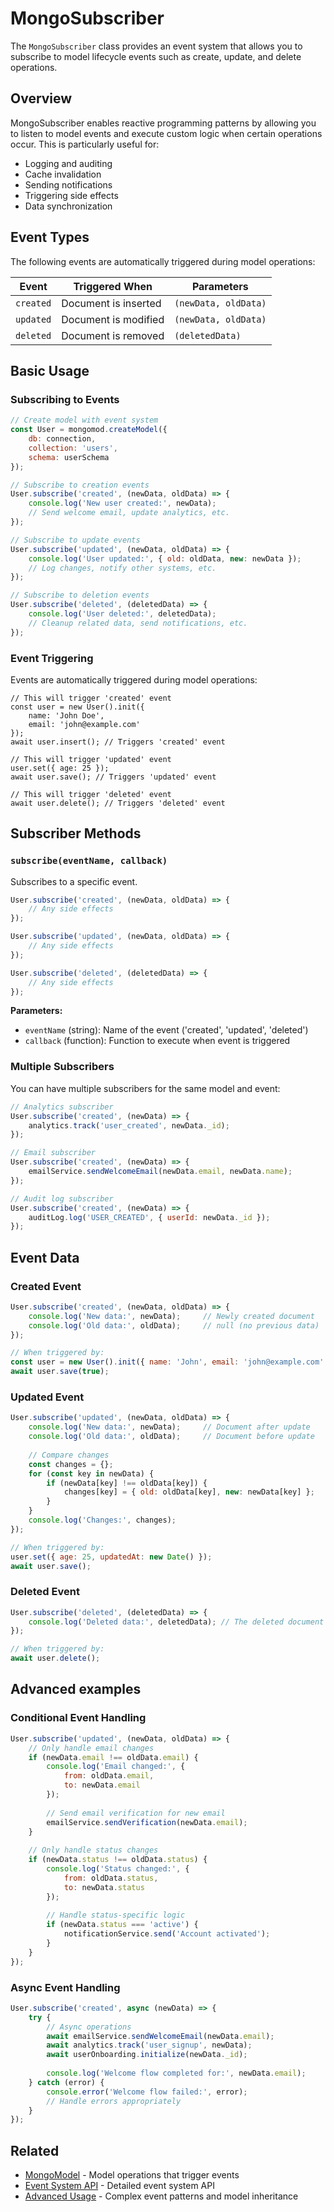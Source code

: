 <!-- ✅ checked @ 16.09.2025 -->
# MongoSubscriber

The `MongoSubscriber` class provides an event system that allows you to subscribe to model lifecycle events such as create, update, and delete operations.

## Overview

MongoSubscriber enables reactive programming patterns by allowing you to listen to model events and execute custom logic when certain operations occur. This is particularly useful for:

- Logging and auditing
- Cache invalidation
- Sending notifications
- Triggering side effects
- Data synchronization

## Event Types

The following events are automatically triggered during model operations:

| Event | Triggered When | Parameters |
|-------|----------------|------------|
| `created` | Document is inserted | `(newData, oldData)` |
| `updated` | Document is modified | `(newData, oldData)` |
| `deleted` | Document is removed | `(deletedData)` |

## Basic Usage

### Subscribing to Events

```javascript
// Create model with event system
const User = mongomod.createModel({
    db: connection,
    collection: 'users',
    schema: userSchema
});

// Subscribe to creation events
User.subscribe('created', (newData, oldData) => {
    console.log('New user created:', newData);
    // Send welcome email, update analytics, etc.
});

// Subscribe to update events
User.subscribe('updated', (newData, oldData) => {
    console.log('User updated:', { old: oldData, new: newData });
    // Log changes, notify other systems, etc.
});

// Subscribe to deletion events
User.subscribe('deleted', (deletedData) => {
    console.log('User deleted:', deletedData);
    // Cleanup related data, send notifications, etc.
});
```

### Event Triggering

Events are automatically triggered during model operations:

```javascript{6,10,13}
// This will trigger 'created' event
const user = new User().init({
    name: 'John Doe',
    email: 'john@example.com'
});
await user.insert(); // Triggers 'created' event

// This will trigger 'updated' event
user.set({ age: 25 });
await user.save(); // Triggers 'updated' event

// This will trigger 'deleted' event
await user.delete(); // Triggers 'deleted' event
```

## Subscriber Methods

### `subscribe(eventName, callback)`

Subscribes to a specific event.

```javascript
User.subscribe('created', (newData, oldData) => {
    // Any side effects
});

User.subscribe('updated', (newData, oldData) => {
    // Any side effects
});

User.subscribe('deleted', (deletedData) => {
    // Any side effects
});
```

**Parameters:**
- `eventName` (string): Name of the event ('created', 'updated', 'deleted')
- `callback` (function): Function to execute when event is triggered

### Multiple Subscribers

You can have multiple subscribers for the same model and event:

```javascript
// Analytics subscriber
User.subscribe('created', (newData) => {
    analytics.track('user_created', newData._id);
});

// Email subscriber
User.subscribe('created', (newData) => {
    emailService.sendWelcomeEmail(newData.email, newData.name);
});

// Audit log subscriber
User.subscribe('created', (newData) => {
    auditLog.log('USER_CREATED', { userId: newData._id });
});
```

## Event Data

### Created Event

```javascript
User.subscribe('created', (newData, oldData) => {
    console.log('New data:', newData);     // Newly created document
    console.log('Old data:', oldData);     // null (no previous data)
});

// When triggered by:
const user = new User().init({ name: 'John', email: 'john@example.com' });
await user.save(true);
```

### Updated Event

```javascript
User.subscribe('updated', (newData, oldData) => {
    console.log('New data:', newData);     // Document after update
    console.log('Old data:', oldData);     // Document before update
    
    // Compare changes
    const changes = {};
    for (const key in newData) {
        if (newData[key] !== oldData[key]) {
            changes[key] = { old: oldData[key], new: newData[key] };
        }
    }
    console.log('Changes:', changes);
});

// When triggered by:
user.set({ age: 25, updatedAt: new Date() });
await user.save();
```

### Deleted Event

```javascript
User.subscribe('deleted', (deletedData) => {
    console.log('Deleted data:', deletedData); // The deleted document
});

// When triggered by:
await user.delete();
```

## Advanced examples

### Conditional Event Handling

```javascript
User.subscribe('updated', (newData, oldData) => {
    // Only handle email changes
    if (newData.email !== oldData.email) {
        console.log('Email changed:', {
            from: oldData.email,
            to: newData.email
        });
        
        // Send email verification for new email
        emailService.sendVerification(newData.email);
    }
    
    // Only handle status changes
    if (newData.status !== oldData.status) {
        console.log('Status changed:', {
            from: oldData.status,
            to: newData.status
        });
        
        // Handle status-specific logic
        if (newData.status === 'active') {
            notificationService.send('Account activated');
        }
    }
});
```

### Async Event Handling

```javascript
User.subscribe('created', async (newData) => {
    try {
        // Async operations
        await emailService.sendWelcomeEmail(newData.email);
        await analytics.track('user_signup', newData);
        await userOnboarding.initialize(newData._id);
        
        console.log('Welcome flow completed for:', newData.email);
    } catch (error) {
        console.error('Welcome flow failed:', error);
        // Handle errors appropriately
    }
});
```

## Related

- [MongoModel](/core-components/mongo-model) - Model operations that trigger events
- [Event System API](/api-reference/event-system) - Detailed event system API
- [Advanced Usage](/advanced-usage) - Complex event patterns and model inheritance